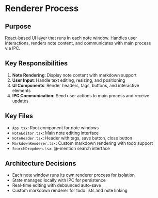 # Renderer Process

## Purpose
React-based UI layer that runs in each note window. Handles user interactions, renders note content, and communicates with main process via IPC.

## Key Responsibilities
1. **Note Rendering**: Display note content with markdown support
2. **User Input**: Handle text editing, resizing, and positioning
3. **UI Components**: Render headers, tags, buttons, and interactive elements
4. **IPC Communication**: Send user actions to main process and receive updates

## Key Files
- `App.tsx`: Root component for note windows
- `NoteEditor.tsx`: Main note editing interface
- `NoteHeader.tsx`: Header with tags, save button, close button
- `MarkdownRenderer.tsx`: Custom markdown rendering with todo support
- `SearchDropdown.tsx`: @-mention search interface

## Architecture Decisions
- Each note window runs its own renderer process for isolation
- State managed locally with IPC for persistence
- Real-time editing with debounced auto-save
- Custom markdown renderer for todo lists and note linking